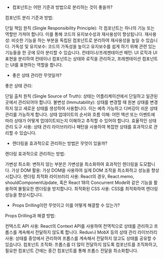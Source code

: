 - 컴포넌트는 어떤 기준과 방법으로 분리하는 것이 좋을까?

컴포넌트 분리 기준과 방법:

단일 책임 원칙 (Single Responsibility Principle): 각 컴포넌트는 하나의 기능 또는 역할만 가져야 합니다. 이를 통해 코드의 유지보수성과 재사용성이 향상됩니다.
재사용성: 비슷한 기능을 하는 부분을 독립된 컴포넌트로 분리하여 재사용성을 높일 수 있습니다.
가독성 및 유지보수: 코드의 가독성을 높이고 유지보수를 쉽게 하기 위해 관련 있는 기능들을 한 곳에 모아 분리할 수 있습니다.
컨테이너/프레젠테이션 패턴: UI 로직과 UI 표현을 분리하여 컨테이너 컴포넌트는 상태와 로직을 관리하고, 프레젠테이션 컴포넌트는 UI를 표현하는 역할을 합니다.

- 좋은 상태 관리란 무엇일까?

좋은 상태 관리:

단일 출처 원칙 (Single Source of Truth): 상태는 어플리케이션에서 단일하고 일관된 곳에서 관리되어야 합니다.
불변성 (Immutability): 상태를 변경할 때 원본 상태를 변경하지 않고 새로운 상태를 생성하여 사용합니다. 이는 예측 가능하고 디버깅이 쉬운 상태 관리를 가능하게 합니다.
상태 업데이트의 순서와 흐름 이해: 어떤 액션 또는 이벤트에 따라 상태가 어떻게 업데이트되는지 이해하고 추적할 수 있어야 합니다.
효율적인 상태 관리 도구 사용: 상태 관리 라이브러리나 패턴을 사용하여 복잡한 상태를 효과적으로 관리할 수 있습니다.

- 렌더링을 효과적으로 관리하는 방법은 무엇이 있을까?

렌더링 효과적으로 관리하는 방법:

가변성 최소화: 변하지 않는 부분은 가변성을 최소화하여 효과적인 렌더링을 도모합니다.
가상 DOM 활용: 가상 DOM을 사용하여 실제 DOM 조작을 최소화하고 성능을 향상시킵니다.
렌더링 최적화 라이브러리 사용: React의 경우, React.memo, shouldComponentUpdate, 혹은 React 18의 Concurrent Mode와 같은 기능을 활용하여 불필요한 렌더링을 방지합니다.
최적화된 CSS 사용: CSS를 최적화하여 렌더링 성능을 향상시킵니다.

- Props Drilling이란 무엇이고 이를 어떻게 해결할 수 있는가?

Props Drilling과 해결 방법:

컨텍스트 API 사용: React의 Context API를 사용하여 전역적으로 상태를 관리하고 프롭스를 계속해서 전달하지 않도록 합니다.
Redux나 MobX 등의 상태 관리 라이브러리 사용: 상태를 중앙에서 관리하여 프롭스를 계속해서 전달하지 않고도 상태를 공유할 수 있습니다.
컴포넌트 조직화: 프롭스를 더 많이 전달하지 않도록 컴포넌트를 조직화하고, 필요한 컴포넌트 간에는 중간 컴포넌트를 통해 프롭스 전달을 최소화합니다.
